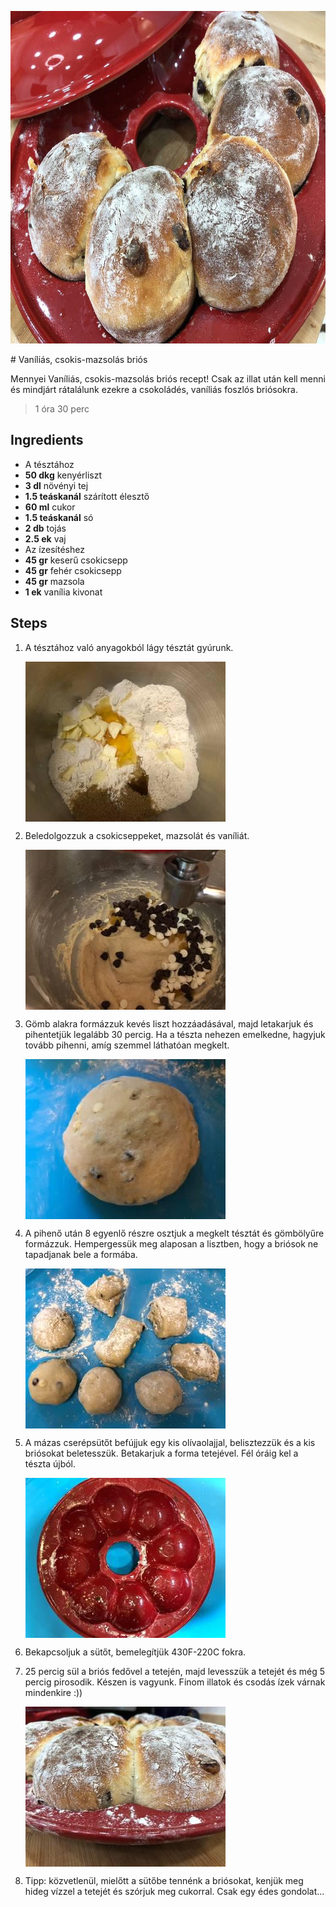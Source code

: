 <p align="center"><a href="https://cookpad.com/hu/receptek/13686698-vanilias-csokis-mazsolas-brios" rel="Recipe source page"><img width="751" height="532" src="images/full/6bb889afb8435516ed8e98b2329a635118556682.jpg"/></a></p>
# Vaníliás, csokis-mazsolás briós

Mennyei Vaníliás, csokis-mazsolás briós recept! Csak az illat után kell menni és mindjárt rátalálunk ezekre a csokoládés, vaníliás foszlós briósokra.

> 1 óra 30 perc 

## Ingredients
*  A tésztához
* **50 dkg** kenyérliszt
* **3 dl** növényi tej
* **1.5 teáskanál** szárított élesztő
* **60 ml** cukor
* **1.5 teáskanál** só
* **2 db** tojás
* **2.5 ek** vaj
*  Az ízesítéshez
* **45 gr** keserű csokicsepp
* **45 gr** fehér csokicsepp
* **45 gr** mazsola
* **1 ek** vanília kivonat

## Steps

1. A tésztához való anyagokból lágy tésztát gyúrunk.
 
    <p><img width="320" height="256" align="left" src="images/full/7c0c8c74410795c8405e08e3089b2580ecc39fcc.jpg"/></p><div style="clear: both"/>

2. Beledolgozzuk a csokicseppeket, mazsolát és vaníliát.
 
    <p><img width="320" height="256" align="left" src="images/full/600acc345411308b0a4507145901e269b1f022e2.jpg"/></p><div style="clear: both"/>

3. Gömb alakra formázzuk kevés liszt hozzáadásával, majd letakarjuk és pihentetjük legalább 30 percig. Ha a tészta nehezen emelkedne, hagyjuk tovább pihenni, amíg szemmel láthatóan megkelt.
 
    <p><img width="320" height="256" align="left" src="images/full/9b67c41dcf0281a1194b761ca5da462f23a4984a.jpg"/></p><div style="clear: both"/>

4. A pihenő után 8 egyenlő részre osztjuk a megkelt tésztát és gömbölyűre formázzuk. Hempergessük meg alaposan a lisztben, hogy a briósok ne tapadjanak bele a formába.
 
    <p><img width="320" height="256" align="left" src="images/full/d5a7d86fcd1f72a7e1f41581821d88ce4a8882ea.jpg"/></p><div style="clear: both"/>

5. A mázas cserépsütőt befújjuk egy kis olívaolajjal, belisztezzük és a kis briósokat beletesszük. Betakarjuk a forma tetejével. Fél óráig kel a tészta újból.
 
    <p><img width="320" height="256" align="left" src="images/full/54b033c5f87546b2cf67141fb6a717a406ff0f9d.jpg"/></p><div style="clear: both"/>

6. Bekapcsoljuk a sütőt, bemelegítjük 430F-220C fokra.
 
    <div style="clear: both"/>

7. 25 percig sül a briós fedővel a tetején, majd levesszük a tetejét és még 5 percig pirosodik. Készen is vagyunk. Finom illatok és csodás ízek várnak mindenkire :))
 
    <p><img width="320" height="256" align="left" src="images/full/756da1a1891609c6e4031030df58e0eeb229ef6e.jpg"/></p><div style="clear: both"/>

8. Tipp: közvetlenül, mielőtt a sütőbe tennénk a briósokat, kenjük meg hideg vízzel a tetejét és szórjuk meg cukorral. Csak egy édes gondolat...
 
    <div style="clear: both"/>

